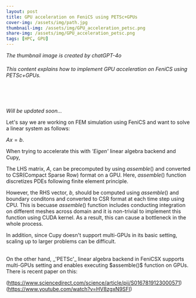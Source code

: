 ```yaml
---
layout: post
title: GPU acceleration on FeniCS using PETSc+GPUs
cover-img: /assets/img/path.jpg
thumbnail-img: /assets/img/GPU_acceleration_petsc.png
share-img: /assets/img/GPU_acceleration_petsc.png
tags: [HPC, GPU]
---
```


_The thumbnail image is created by chatGPT-4o_
###### This content explains how to implement GPU acceleration on FeniCS using PETSc+GPUs.
<br/>

<br/>

_Will be updated soon..._

Let's say we are working on FEM simulation using FeniCS and want to solve a linear system as follows:

$Ax = b$.

When trying to accelerate this with _'Eigen'_ linear algebra backend and Cupy, 

The LHS matrix, $A$, can be precomputed by using $assemble()$ and converted to CSR(Compact Sparse Row) format on a GPU.
Here, $assemble()$ function discretizes PDEs following finite element principle.

However, the RHS vector, $b$, should be computed using $assemble()$ and boundary conditons and converted to CSR format at each time step using CPU. This is becuase $assemble()$ function includes conducting integration on different meshes across domain and it is non-trivial to implement this function using CUDA kernel. As a result, this can cause a bottleneck in the whole process.

In addition, since Cupy doesn't support multi-GPUs in its basic setting, scaling up to larger problems can be difficult.

<br/>
On the other hand, _'PETSc'_ linear algebra backend in FeniCSX supports multi-GPUs setting and enables executing $assemble()$ function on GPUs.
There is recent paper on this: 

(<https://www.sciencedirect.com/science/article/pii/S0167819123000571>)
(<https://www.youtube.com/watch?v=HV8zgxN9SFI>)
